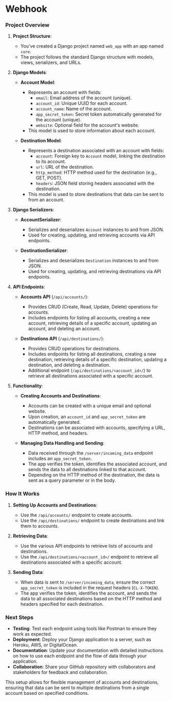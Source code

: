 # Webhook
### Project Overview

1. **Project Structure**:
   - You've created a Django project named `web_app` with an app named `core`.
   - The project follows the standard Django structure with models, views, serializers, and URLs.

2. **Django Models**:
   - **Account Model**:
     - Represents an account with fields:
       - `email`: Email address of the account (unique).
       - `account_id`: Unique UUID for each account.
       - `account_name`: Name of the account.
       - `app_secret_token`: Secret token automatically generated for the account (unique).
       - `website`: Optional field for the account's website.
     - This model is used to store information about each account.

   - **Destination Model**:
     - Represents a destination associated with an account with fields:
       - `account`: Foreign key to `Account` model, linking the destination to its account.
       - `url`: URL of the destination.
       - `http_method`: HTTP method used for the destination (e.g., GET, POST).
       - `headers`: JSON field storing headers associated with the destination.
     - This model is used to store destinations that data can be sent to from an account.

3. **Django Serializers**:
   - **AccountSerializer**:
     - Serializes and deserializes `Account` instances to and from JSON.
     - Used for creating, updating, and retrieving accounts via API endpoints.

   - **DestinationSerializer**:
     - Serializes and deserializes `Destination` instances to and from JSON.
     - Used for creating, updating, and retrieving destinations via API endpoints.

4. **API Endpoints**:
   - **Accounts API** (`/api/accounts/`):
     - Provides CRUD (Create, Read, Update, Delete) operations for accounts.
     - Includes endpoints for listing all accounts, creating a new account, retrieving details of a specific account, updating an account, and deleting an account.

   - **Destinations API** (`/api/destinations/`):
     - Provides CRUD operations for destinations.
     - Includes endpoints for listing all destinations, creating a new destination, retrieving details of a specific destination, updating a destination, and deleting a destination.
     - Additional endpoint (`/api/destinations/<account_id>/`) to retrieve all destinations associated with a specific account.

5. **Functionality**:
   - **Creating Accounts and Destinations**:
     - Accounts can be created with a unique email and optional website.
     - Upon creation, an `account_id` and `app_secret_token` are automatically generated.
     - Destinations can be associated with accounts, specifying a URL, HTTP method, and headers.

   - **Managing Data Handling and Sending**:
     - Data received through the `/server/incoming_data` endpoint includes an `app_secret_token`.
     - The app verifies the token, identifies the associated account, and sends the data to all destinations linked to that account.
     - Depending on the HTTP method of the destination, the data is sent as a query parameter or in the body.

### How It Works

1. **Setting Up Accounts and Destinations**:
   - Use the `/api/accounts/` endpoint to create accounts.
   - Use the `/api/destinations/` endpoint to create destinations and link them to accounts.

2. **Retrieving Data**:
   - Use the various API endpoints to retrieve lists of accounts and destinations.
   - Use the `/api/destinations/<account_id>/` endpoint to retrieve all destinations associated with a specific account.

3. **Sending Data**:
   - When data is sent to `/server/incoming_data`, ensure the correct `app_secret_token` is included in the request headers (`CL-X-TOKEN`).
   - The app verifies the token, identifies the account, and sends the data to all associated destinations based on the HTTP method and headers specified for each destination.

### Next Steps

- **Testing**: Test each endpoint using tools like Postman to ensure they work as expected.
- **Deployment**: Deploy your Django application to a server, such as Heroku, AWS, or DigitalOcean.
- **Documentation**: Update your documentation with detailed instructions on how to use each endpoint and the flow of data through your application.
- **Collaboration**: Share your GitHub repository with collaborators and stakeholders for feedback and collaboration.

This setup allows for flexible management of accounts and destinations, ensuring that data can be sent to multiple destinations from a single account based on specified conditions. 
